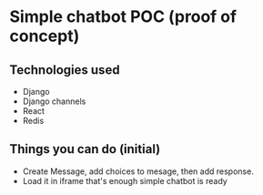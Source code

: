 # Simple chatbot POC (proof of concept)

## Technologies used 
- Django
- Django channels
- React 
- Redis

## Things you can do (initial)

- Create Message, add choices to mesage, then add response.
- Load it in iframe that's enough simple chatbot is ready